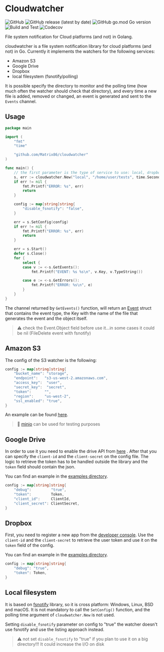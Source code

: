 # Cloudwatcher
![GitHub](https://img.shields.io/github/license/Matrix86/cloudwatcher)
![GitHub release (latest by date)](https://img.shields.io/github/v/release/Matrix86/cloudwatcher)
![GitHub go.mod Go version](https://img.shields.io/github/go-mod/go-version/Matrix86/cloudwatcher)
![Build and Test](https://github.com/Matrix86/cloudwatcher/workflows/Build%20and%20Test/badge.svg) 
![Codecov](https://img.shields.io/codecov/c/github/Matrix86/cloudwatcher)

File system notification for Cloud platforms (and not) in Golang.

cloudwatcher is a file system notification library for cloud platforms (and not) in Go. 
Currently it implements the watchers for the following services:
- Amazon S3
- Google Drive
- Dropbox
- local filesystem (fsnotify/polling)

It is possible specify the directory to monitor and the polling time (how much often the watcher should check that directory), 
and every time a new file is added, removed or changed, an event is generated and sent to the `Events` channel.

## Usage

```go
package main

import (
	"fmt"
	"time"

	"github.com/Matrix86/cloudwatcher"
)

func main() {
    // the first parameter is the type of service to use: local, dropbox, gdrive or s3
	s, err := cloudwatcher.New("local", "/home/user/tests", time.Second)
	if err != nil {
		fmt.Printf("ERROR: %s", err)
		return
	}

	config := map[string]string{
		"disable_fsnotify": "false",
	}

	err = s.SetConfig(config)
	if err != nil {
		fmt.Printf("ERROR: %s", err)
		return
	}

	err = s.Start()
	defer s.Close()
	for {
		select {
		case v := <-s.GetEvents():
			fmt.Printf("EVENT: %s %s\n", v.Key, v.TypeString())

		case e := <-s.GetErrors():
			fmt.Printf("ERROR: %s\n", e)
		}
	}
}
```

The channel returned by `GetEvents()` function, will return an [Event](event.go) struct that contains the event type, the Key
with the name of the file that generates the event and the object itself.

> :warning: check the Event.Object field before use it...in some cases it could be nil (FileDelete event with fsnotify)  

## Amazon S3

The config of the S3 watcher is the following:

```go
config := map[string]string{
    "bucket_name": "storage",
    "endpoint":   "s3-us-west-2.amazonaws.com",
    "access_key":  "user",
    "secret_key":  "secret",
    "token":      "",
    "region":     "us-west-2",
    "ssl_enabled": "true",
}
```

An example can be found [here](examples/s3/s3.go).

> :gem: [minio](https://docs.min.io/docs/minio-quickstart-guide.html) can be used for testing purposes

## Google Drive

In order to use it you need to enable the drive API from [here](https://developers.google.com/drive/api/v3/enable-drive-api) .
After that you can specify the `client-id` and the `client-secret` on the config file. 
The logic to retrieve the token has to be handled outside the library and the `token` field should contain the json. 

You can find an example in the [examples directory](examples/gdrive/gdrive.go). 

```go
config := map[string]string{
    "debug":         "true",
    "token":         Token,
    "client_id":     ClientId,
    "client_secret": ClientSecret,
}
```

## Dropbox

First, you need to register a new app from the [developer console](https://www.dropbox.com/developers/).
Use the `client-id` and the `client-secret` to retrieve the user token and use it on the `token` field of the config.

You can find an example in the [examples directory](examples/dropbox/dropbox.go). 

```go
config := map[string]string{
    "debug": "true",
    "token": Token,
}
```

## Local filesystem

It is based on [fsnotify](https://github.com/fsnotify/fsnotify) library, so it is cross platform: Windows, Linux, BSD and macOS.
It is not mandatory to call the `SetConfig()` function, and the polling time argument of `cloudwatcher.New` is not used.

Setting `disable_fsnotify` parameter on config to "true" the watcher doesn't use fsnotify and use the listing approach instead.

> :warning: not set `disable_fsnotify` to "true" if you plan to use it on a big directory!!! It could increase the I/O on disk